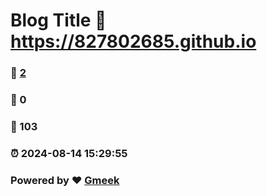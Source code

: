 # Blog Title :link: https://827802685.github.io 
### :page_facing_up: [2](https://827802685.github.io/tag.html) 
### :speech_balloon: 0 
### :hibiscus: 103 
### :alarm_clock: 2024-08-14 15:29:55 
### Powered by :heart: [Gmeek](https://github.com/Meekdai/Gmeek)
